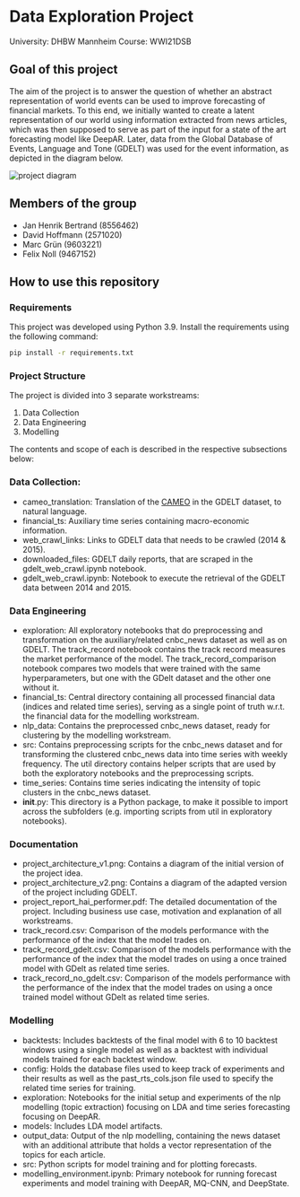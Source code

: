 # Data Exploration Project
University: DHBW Mannheim
Course: WWI21DSB

## Goal of this project
The aim of the project is to answer the question of whether an abstract representation of world events can be used to improve forecasting of financial markets. To this end, we initially wanted to create a latent representation of our world using information extracted from news articles, which was then supposed to serve as part of the input for a state of the art forecasting model like DeepAR. Later, data from the Global Database of Events, Language and Tone (GDELT) was used for the event information, as depicted in the diagram below.

![project diagram](https://github.com/jhb300/project_submission_haiperformer/blob/main/documentation/project_architecture_v2_hai_performer.png?raw=true)

## Members of the group
- Jan Henrik Bertrand (8556462)
- David Hoffmann (2571020)
- Marc Grün (9603221)
- Felix Noll (9467152)

## How to use this repository

### Requirements
This project was developed using Python 3.9. Install the requirements using the following command:
```bash
pip install -r requirements.txt
```

### Project Structure
The project is divided into 3 separate workstreams: 

1. Data Collection
2. Data Engineering
3. Modelling

The contents and scope of each is described in the respective subsections below:

### Data Collection:
- cameo_translation: Translation of the [CAMEO](https://en.wikipedia.org/wiki/Conflict_and_Mediation_Event_Observations) in the GDELT dataset, to natural language.
- financial_ts: Auxiliary time series containing macro-economic information.
- web_crawl_links: Links to GDELT data that needs to be crawled (2014 & 2015).
- downloaded_files: GDELT daily reports, that are scraped in the gdelt_web_crawl.ipynb notebook.
- gdelt_web_crawl.ipynb: Notebook to execute the retrieval of the GDELT data between 2014 and 2015.

### Data Engineering
- exploration: All exploratory notebooks that do preprocessing and transformation on the auxiliary/related cnbc_news dataset as well as on GDELT. The track_record notebook contains the track record measures the market performance of the model. The track_record_comparison notebook compares two models that were trained with the same hyperparameters, but one with the GDelt dataset and the other one without it.
- financial_ts: Central directory containing all processed financial data (indices and related time series), serving as a single point of truth w.r.t. the financial data for the modelling workstream.
- nlp_data: Contains the preprocessed cnbc_news dataset, ready for clustering by the modelling workstream.
- src: Contains preprocessing scripts for the cnbc_news dataset and for transforming the clustered cnbc_news data into time series with weekly frequency. The util directory contains helper scripts that are used by both the exploratory notebooks and the preprocessing scripts.
- time_series: Contains time series indicating the intensity of topic clusters in the cnbc_news dataset.
- __init__.py: This directory is a Python package, to make it possible to import across the subfolders (e.g. importing scripts from util in exploratory notebooks).

### Documentation
- project_architecture_v1.png: Contains a diagram of the initial version of the project idea.
- project_architecture_v2.png: Contains a diagram of the adapted version of the project including GDELT.
- project_report_hai_performer.pdf: The detailed documentation of the project. Including business use case, motivation and explanation of all workstreams.
- track_record.csv: Comparison of the models performance with the performance of the index that the model trades on.
- track_record_gdelt.csv: Comparison of the models performance with the performance of the index that the model trades on using a once trained model with GDelt as related time series.
- track_record_no_gdelt.csv: Comparison of the models performance with the performance of the index that the model trades on using a once trained model without GDelt as related time series.

### Modelling
- backtests: Includes backtests of the final model with 6 to 10 backtest windows using a single model as well as a backtest with individual models trained for each backtest window.
- config: Holds the database files used to keep track of experiments and their results as well as the past_rts_cols.json file used to specify the related time series for training.
- exploration: Notebooks for the initial setup and experiments of the nlp modelling (topic extraction) focusing on LDA and time series forecasting focusing on DeepAR.
- models: Includes LDA model artifacts.
- output_data: Output of the nlp modelling, containing the news dataset with an additional attribute that holds a vector representation of the topics for each article.
- src: Python scripts for model training and for plotting forecasts.
- modelling_environment.ipynb: Primary notebook for running forecast experiments and model training with DeepAR, MQ-CNN, and DeepState.
